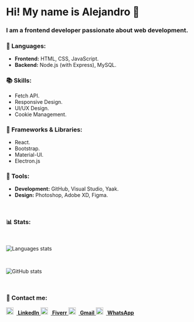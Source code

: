 # Hi! My name is Alejandro 👋
### I am a frontend developer passionate about web development.

### 🦄 Languages:  
- **Frontend:** HTML, CSS, JavaScript.  
- **Backend:** Node.js (with Express), MySQL.

### 📚 Skills:  
- Fetch API.  
- Responsive Design.  
- UI/UX Design.  
- Cookie Management.  

### 🚀 Frameworks & Libraries:  
- React.  
- Bootstrap.  
- Material-UI.
- Electron.js

### 💼 Tools:  
- **Development:** GitHub, Visual Studio, Yaak.  
- **Design:** Photoshop, Adobe XD, Figma.

<br>

### 📊 Stats:

<br>

![Languages stats](https://github-readme-stats.vercel.app/api/top-langs/?username=aleotinano&layout=compact&theme=radical)

<br>

![GitHub stats](https://github-readme-stats.vercel.app/api?username=aleotinano&show_icons=true&theme=radical)

<br>

### 💌 Contact me:
<a href="https://www.linkedin.com/in/aleotinano" align="center">
    <img src="https://github.com/user-attachments/assets/6503e98d-f1c2-4da3-bbb8-52b093186c74" width="20px" height="20px" style="margin-right: 8px;">
    <strong align="center">LinkedIn</strong>
  </a>

  <a href="https://es.fiverr.com/aleotinano" align="center">
    <img src="https://github.com/user-attachments/assets/f228a235-dd01-4c7a-92db-d36d2bbb840f" width="20px" height="20px" style="margin-right: 8px;">
    <strong align="center">Fiverr</strong>
  </a>

  <a href="mailto:alejandrootinano2@gmail.com" align="center">
    <img src="https://github.com/user-attachments/assets/61270d07-d828-4f8c-acdf-1afb1ec11ff4" width="20px" height="20px" style="margin-right: 8px;">
    <strong align="center">Gmail</strong>
  </a>

  <a href="https://wa.me/542646779473" align="center">
    <img src="https://github.com/user-attachments/assets/6ce1377d-49f8-4d14-9f47-a2431e9c3441" width="20px" height="20px" style="margin-right: 8px;">
    <strong align="center">WhatsApp</strong>
  </a>
